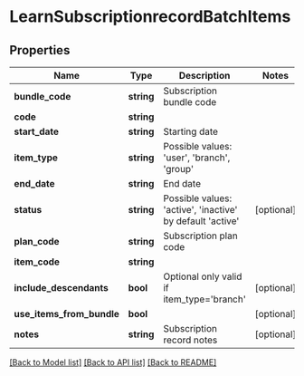 # LearnSubscriptionrecordBatchItems

## Properties
Name | Type | Description | Notes
------------ | ------------- | ------------- | -------------
**bundle_code** | **string** | Subscription bundle code | 
**code** | **string** |  | 
**start_date** | **string** | Starting date | 
**item_type** | **string** | Possible values: &#39;user&#39;, &#39;branch&#39;, &#39;group&#39; | 
**end_date** | **string** | End date | 
**status** | **string** | Possible values: &#39;active&#39;, &#39;inactive&#39; by default &#39;active&#39; | [optional] 
**plan_code** | **string** | Subscription plan code | 
**item_code** | **string** |  | 
**include_descendants** | **bool** | Optional only valid if item_type&#x3D;&#39;branch&#39; | [optional] 
**use_items_from_bundle** | **bool** |  | [optional] 
**notes** | **string** | Subscription record notes | [optional] 

[[Back to Model list]](../README.md#documentation-for-models) [[Back to API list]](../README.md#documentation-for-api-endpoints) [[Back to README]](../README.md)


